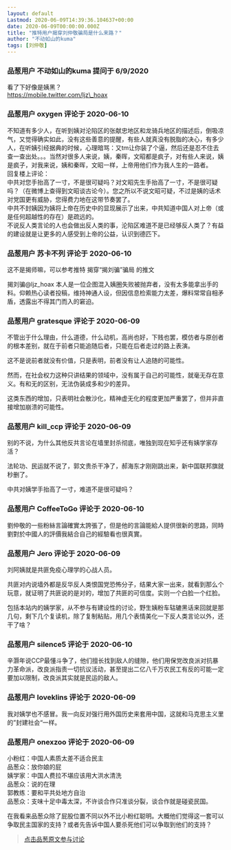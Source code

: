 ```yaml
---
layout: default
Lastmod: 2020-06-09T14:39:36.104637+00:00
date: 2020-06-09T00:00:00.000Z
title: "推特用户揭穿刘仲敬骗局是什么来路？"
author: "不动如山的kuma"
tags: [刘仲敬]
---
```



### 品葱用户 **不动如山的kuma** 提问于 6/9/2020
    
看了下好像是姨黑？  
https://mobile.twitter.com/ljz\_hoax
    
                

### 品葱用户 **oxygen** 评论于 2020-06-10
        
不知道有多少人，在听到姨对沦陷区的张献忠地区和龙骑兵地区的描述后，倒吸凉气，又觉得确实如此，没有这些善意的提醒，有些人就真没有脱脂的决心，有多少人，在听姨引经据典的时候，心理暗骂：又tm让你装了个逼，然后还是忍不住去查一查出处。。。当然对很多人来说，姨，秦晖，文昭都是疯子，对有些人来说，姨是疯子，对我来说，姨和秦晖，文昭一样，上帝用他们作为我人生的一路者。  
回复楼上评论：  
中共对您手抬高了一寸，不是很可疑吗？对文昭先生手抬高了一寸，不是很可疑吗？（在微博上查得到文昭谈古论今）。您之所以不说文昭可疑，不过是姨的话术对党国更有威胁，您得费力地在这带节奏罢了。  
中共不封姨因为姨将上帝在历史中的显现展示了出来，中共知道中国人对上帝（或是任何超越性的存在）是疏远的。  
不说反人类言论的人也会做出反人类的事，沦陷区难道不是已经够反人类了？有益的建设就是让更多的人感受到上帝的公益，认识到德匹下。
        
                

### 品葱用户 **苏卡不列** 评论于 2020-06-10
        
这不是揭师嘛，可以参考推特 揭穿“揭刘骗”骗局 的推文  
  
揭刘骗@ljz\_hoax 本人是一位企图混入姨圈失败被抛弃者，没有太多能拿出手的料。仰赖热心读者投稿，维持神通人设，但因信息检索能力太差，爆料常常自相矛盾，透露出不得其门而入的窘迫。
        
                

### 品葱用户 **gratesque** 评论于 2020-06-09
        
不管出于什么理由，什么道德，什么动机，高尚也好，下贱也罢，模仿者与原创者的根本差别，就在于前者只能追随后者，只能在后者走过的路上表演。  
  
这不是说前者就没有价值，只是表明，前者没有让人追随的可能性。  
  
然而，在社会权力这种只讲结果的领域中，没有属于自己的可能性，就毫无存在意义。有和无的区别，无法伪装成多和少的差异。  
  
这类东西的增加，只表明社会散沙化，精神虚无化的程度更加严重罢了，但并非直接增加崩溃的可能性。
        
                

### 品葱用户 **kill_ccp** 评论于 2020-06-09
        
别的不说，为什么其他反共言论在墙里封杀彻底，唯独到现在知乎还有姨学家存活？  
  
法轮功、民运就不说了，郭文贵杀干净了，郝海东才刚刚跳出来，新中国联邦旗就秒删了。  
  
中共对姨学手抬高了一寸，难道不是很可疑吗？
        
                

### 品葱用户 **CoffeeToGo** 评论于 2020-06-10
        
劉仲敬的一些粉絲言論確實太誇張了，但是他的言論能給人提供很新的思路，同時劉對於中國人的評價我結合自己的經驗看也很真實。
        
                

### 品葱用户 **Jero** 评论于 2020-06-09
        
刘阿姨就是共匪免疫心理学的心战人员。  
  
共匪对内说墙外都是反华反人类恨国党恐怖分子，结果大家一出来，就看到那么个玩意，就证明了共匪说的是对的，增加了共匪的可信度。实则一个白脸一个红脸。  
  
包括本站内的姨学家，从不参与有建设性的讨论，野生姨粉车轱辘黑话来回就是那几句，剩下几个复读机，除了复制粘贴，用几个表情美化一下反人类言论以外，还干了啥？
        
                

### 品葱用户 **silence5** 评论于 2020-06-10
        
辛灏年说CCP最懂斗争了，他们擅长找到敌人的缝隙，他们用保党改良派对抗暴力革命派，改良派指责一切抗议活动，甚至提出二亿八千万农民工有反的可能一定要加以限制，改良派其实就是民运的敌人。
        
                

### 品葱用户 **loveklins** 评论于 2020-06-09
        
我对姨学也不感冒。我一向反对强行用外国历史来套用中国，这就和马克思主义里的”封建社会“一样。
        
                

### 品葱用户 **onexzoo** 评论于 2020-06-09
        
小粉红：中国人素质太差不适合民主   
品葱众：放你娘的屁  
姨学家：中国人费拉不堪应该用大洪水清洗  
品葱众：说的在理  
郭教练：要和平共处地方自治  
品葱众：支味十足中毒太深，不许谈合作只准谈分裂，谈合作就是碰瓷民国。  
  
在我看来品葱众除了屁股位置不同以外不比小粉红聪明。大概他们觉得这一套可以争取民主国家的支持？或者先告诉中国人要杀死他们可以争取到他们的支持？
        
                





> [点击品葱原文参与讨论](https://pincong.rocks/question/27026)


